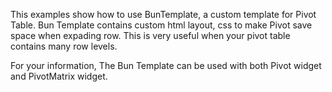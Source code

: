 This examples show how to use BunTemplate, a custom template for Pivot Table. Bun Template contains custom html layout, css to make Pivot save space when expading row. This is very useful when your pivot table contains many row levels.

For your information, The Bun Template can be used with both Pivot widget and PivotMatrix widget.